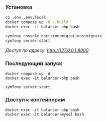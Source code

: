 ### Установка
```bash
cp .env .env.local
docker compose up -d --build
docker exec -it balancer-php bash

symfony console doctrine:migrations:migrate
symfony server:start
```
_Доступ по адресу: http://127.0.0.1:8000_
### Последующий запуск
```
docker compose up -d
docker exec -it balancer-php bash

symfony server:start
```

### Доступ к контейнерам
```
docker exec -it balancer-php bash
docker exec -it balancer-mysql bash
```